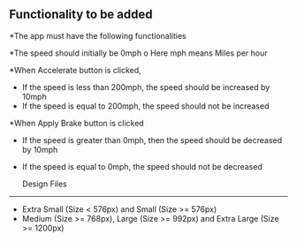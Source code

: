   Functionality to be added
-----------------------------

*The app must have the following functionalities

*The speed should initially be 0mph
 o Here mph means Miles per hour

*When Accelerate button is clicked,
 * If the speed is less than 200mph, the speed should be increased by 10mph
 * If the speed is equal to 200mph, the speed should not be increased
 
*When Apply Brake button is clicked
 * If the speed is greater than 0mph, then the speed should be decreased by 10mph
 * If the speed is equal to 0mph, the speed should not be decreased

   Design Files
 ----------------
* Extra Small (Size < 576px) and Small (Size >= 576px)
* Medium (Size >= 768px), Large (Size >= 992px) and Extra Large (Size >= 1200px)
